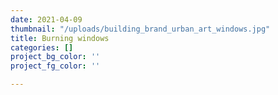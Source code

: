 ```yaml
---
date: 2021-04-09
thumbnail: "/uploads/building_brand_urban_art_windows.jpg"
title: Burning windows
categories: []
project_bg_color: ''
project_fg_color: ''

---
```

